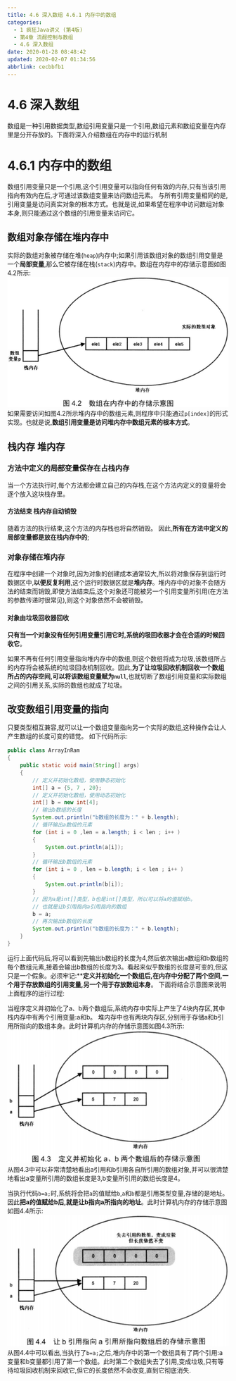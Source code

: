 ```yaml
---
title: 4.6 深入数组 4.6.1 内存中的数组
categories: 
  - 1 疯狂Java讲义 (第4版)
  - 第4章 流酲控制与数组
  - 4.6 深入数组
date: 2020-01-28 08:48:42
updated: 2020-02-07 01:34:56
abbrlink: cecbbfb1
---
```

# 4.6 深入数组
数组是一种引用数据类型,数组引用变量只是一个引用,数组元素和数组变量在内存里是分开存放的。下面将深入介绍数组在内存中的运行机制
# 4.6.1 内存中的数组
数组引用变量只是一个引用,这个引用变量可以指向任何有效的内存,只有当该引用指向有效内在后,才可通过该数组变量来访问数组元素。
与所有引用变量相同的是,引用变量是访问真实对象的根本方式。也就是说,如果希望在程序中访问数组对象本身,则只能通过这个数组的引用变量来访问它。
## 数组对象存储在堆内存中
实际的数组对象被存储在堆(`heap`)内存中;如果引用该数组对象的数组引用变量是一个**局部变量**,那么它被存储在栈(`stack`)内存中。数组在内存中的存储示意图如图4.2所示:
![这里有一张图片](https://raw.githubusercontent.com/lanlan2017/images/master/CrazyJavaHandout4/Chapter4/4.6.1/1.png)
如果需要访问如图4.2所示堆内存中的数组元素,则程序中只能通过`p[index]`的形式实现。也就是说,**数组引用变量是访问堆内存中数组元素的根本方式**。
## 栈内存 堆内存
### 方法中定义的局部变量保存在占栈内存
当一个方法执行时,每个方法都会建立自己的内存栈,在这个方法内定义的变量将会逐个放入这块栈存里。
#### 方法结束 栈内存自动销毁
随着方法的执行结束,这个方法的内存栈也将自然销毁。
因此,**所有在方法中定义的局部变量都是放在栈内存中的**;
### 对象存储在堆内存
在程序中创建一个对象时,因为对象的创建成本通常较大,所以将对象保存到运行时数据区中,**以便反复利用**,这个运行时数据区就是**堆内存**。堆内存中的对象不会随方法的结束而销毁,即使方法结束后,这个对象还可能被另一个引用变量所引用(在方法的参数传递时很常见),则这个对象依然不会被销毁。
#### 对象由垃圾回收器回收
**只有当一个对象没有任何引用变量引用它时,系统的圾回收器才会在合适的时候回收它**。

如果不再有任何引用变量指向堆内存中的数组,则这个数组将成为垃圾,该数组所占的内存将会被系统的垃圾回收机制回收。因此,**为了让垃圾回收机制回收一个数组所占的内存空间,可以将该数组变量赋为`null`**,也就切断了数组引用变量和实际数组之间的引用关系,实际的数组也就成了垃圾。
## 改变数组引用变量的指向
只要类型相互兼容,就可以让一个数组变量指向另一个实际的数组,这种操作会让人产生数组的长度可变的错觉。
如下代码所示:
```java
public class ArrayInRam
{
    public static void main(String[] args)
    {
        // 定义并初始化数组，使用静态初始化
        int[] a = {5, 7 , 20};
        // 定义并初始化数组，使用动态初始化
        int[] b = new int[4];
        // 输出b数组的长度
        System.out.println("b数组的长度为：" + b.length);
        // 循环输出a数组的元素
        for (int i = 0 ,len = a.length; i < len ; i++ )
        {
            System.out.println(a[i]);
        }
        // 循环输出b数组的元素
        for (int i = 0 , len = b.length; i < len ; i++ )
        {
            System.out.println(b[i]);
        }
        // 因为a是int[]类型，b也是int[]类型，所以可以将a的值赋给b。
        // 也就是让b引用指向a引用指向的数组
        b = a;
        // 再次输出b数组的长度
        System.out.println("b数组的长度为：" + b.length);
    }
}
```
运行上面代码后,将可以看到先输出b数组的长度为4,然后依次输出a数组和b数组的每个数组元素,接着会输出b数组的长度为3。看起来似乎数组的长度是可变的,但这只是一个假象。必须牢记:****定义并初始化一个数组后,在内存中分配了两个空间,一个用于存放数组的引用变量,另一个用于存放数组本身**。
下面将结合示意图来说明上面程序的运行过程:

当程序定义并初始化了a、b两个数组后,系统内存中实际上产生了4块内存区,其中栈内存中有两个引用变量:a和b。
堆内存中也有两块内存区,分别用于存储a和b引用所指向的数组本身。此时计算机内存的存储示意图如图4.3所示:
![这里有一张图片](https://raw.githubusercontent.com/lanlan2017/images/master/CrazyJavaHandout4/Chapter4/4.6.1/2.png)
从图4.3中可以非常清楚地看出a引用和b引用各自所引用的数组对象,并可以很清楚地看出a变量所引用的数组长度是3,b变量所引用的数组长度是4。

当执行代码`b=a;`时,系统将会把`a`的值赋给`b`,`a`和`b`都是引用类型变量,存储的是地址。
因此**把a的值赋给b后,就是让b指向a所指向的地址**。此时计算机内存的存储示意图如图4.4所示:
![这里有一张图片](https://raw.githubusercontent.com/lanlan2017/images/master/CrazyJavaHandout4/Chapter4/4.6.1/3.png)
从图4.4中可以看出,当执行了`b=a;`之后,堆内存中的第一个数组具有了两个引用:a变量和b变量都引用了第一个数组。此时第二个数组失去了引用,变成垃圾,只有等待垃圾回收机制来回收它,但它的长度依然不会改变,直到它彻底消失.
